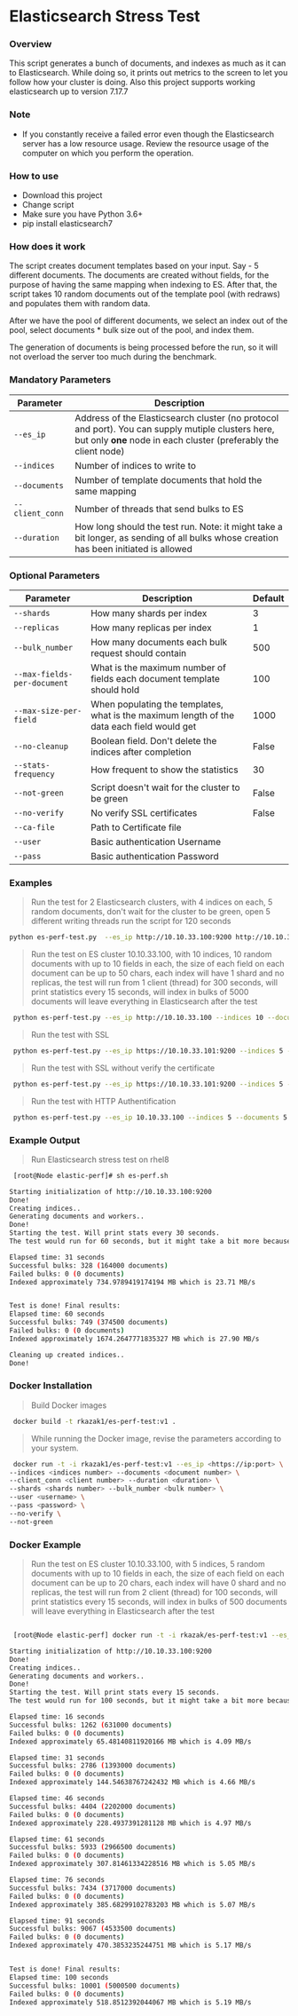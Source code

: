 # Elasticsearch Stress Test

### Overview
This script generates a bunch of documents, and indexes as much as it can to Elasticsearch. While doing so, it prints out metrics to the screen to let you follow how your cluster is doing. Also this project supports working elasticsearch up to version 7.17.7

### Note
* If you constantly receive a failed error even though the Elasticsearch server has a low resource usage. Review the resource usage of the computer on which you perform the operation.

### How to use
* Download this project
* Change script
* Make sure you have Python 3.6+
* pip install elasticsearch7  


### How does it work
The script creates document templates based on your input. Say - 5 different documents.
The documents are created without fields, for the purpose of having the same mapping when indexing to ES.
After that, the script takes 10 random documents out of the template pool (with redraws) and populates them with random data.

After we have the pool of different documents, we select an index out of the pool, select documents * bulk size out of the pool, and index them.

The generation of documents is being processed before the run, so it will not overload the server too much during the benchmark.

### Mandatory Parameters
| Parameter | Description |
| --- | --- |
| `--es_ip` | Address of the Elasticsearch cluster (no protocol and port). You can supply mutiple clusters here, but only **one** node in each cluster (preferably the client node) |
| `--indices` | Number of indices to write to |
| `--documents` | Number of template documents that hold the same mapping |
| `--client_conn` | Number of threads that send bulks to ES |
| `--duration` | How long should the test run. Note: it might take a bit longer, as sending of all bulks whose creation has been initiated is allowed |


### Optional Parameters
| Parameter | Description | Default
| --- | --- | --- |
| `--shards` | How many shards per index |3|
| `--replicas` | How many replicas per index |1|
| `--bulk_number` | How many documents each bulk request should contain |500|
| `--max-fields-per-document` | What is the maximum number of fields each document template should hold |100|
| `--max-size-per-field` | When populating the templates, what is the maximum length of the data each field would get |1000|
| `--no-cleanup` | Boolean field. Don't delete the indices after completion |False|
| `--stats-frequency` | How frequent to show the statistics |30|
| `--not-green` | Script doesn't wait for the cluster to be green |False|
| `--no-verify` | No verify SSL certificates|False|
| `--ca-file` | Path to Certificate file ||
| `--user` | Basic authentication Username ||
| `--pass` | Basic authentication Password ||




### Examples
> Run the test for 2 Elasticsearch clusters, with 4 indices on each, 5 random documents, don't wait for the cluster to be green, open 5 different writing threads run the script for 120 seconds
```bash
python es-perf-test.py  --es_ip http://10.10.33.100:9200 http://10.10.33.101:9200 --indices 4 --documents 5 --duration 120 --not-green --client_conn 5
```

> Run the test on ES cluster 10.10.33.100, with 10 indices, 10 random documents with up to 10 fields in each, the size of each field on each document can be up to 50 chars, each index will have 1 shard and no replicas, the test will run from 1 client (thread) for 300 seconds, will print statistics every 15 seconds, will index in bulks of 5000 documents  will leave everything in Elasticsearch after the test
```bash
 python es-perf-test.py --es_ip http://10.10.33.100 --indices 10 --documents 10 --client_conn 1 --duration 300 --shards 1 --replicas 0 --bulk_number 5000 --max-fields-per-document 10 --max-size-per-field 50 --no-cleanup --stats-frequency 15
```

> Run the test with SSL
```bash
 python es-perf-test.py --es_ip https://10.10.33.101:9200 --indices 5 --documents 5 --client_conn 2  --duration 120 --ca-file /path/ca.pem
```

> Run the test with SSL without verify the certificate
```bash
 python es-perf-test.py --es_ip https://10.10.33.101:9200 --indices 5 --documents 5 --client_conn 1 --duration 120 --no-verify
```

> Run the test with HTTP Authentification
```bash
 python es-perf-test.py --es_ip 10.10.33.100 --indices 5 --documents 5 --client_conn 1 --duration 120 --user username --pass changeme
```

### Example Output

> Run Elasticsearch stress test on rhel8
```bash
 [root@Node elastic-perf]# sh es-perf.sh

Starting initialization of http://10.10.33.100:9200
Done!
Creating indices..
Generating documents and workers..
Done!
Starting the test. Will print stats every 30 seconds.
The test would run for 60 seconds, but it might take a bit more because we are waiting for current bulk operation to complete.

Elapsed time: 31 seconds
Successful bulks: 328 (164000 documents)
Failed bulks: 0 (0 documents)
Indexed approximately 734.9789419174194 MB which is 23.71 MB/s


Test is done! Final results:
Elapsed time: 60 seconds
Successful bulks: 749 (374500 documents)
Failed bulks: 0 (0 documents)
Indexed approximately 1674.2647771835327 MB which is 27.90 MB/s

Cleaning up created indices..
Done!

```


### Docker Installation

> Build Docker images
```bash
 docker build -t rkazak1/es-perf-test:v1 .
```
> While running the Docker image, revise the parameters according to your system.
```bash
 docker run -t -i rkazak1/es-perf-test:v1 --es_ip <https://ip:port> \
--indices <indices number> --documents <document number> \
--client_conn <client number> --duration <duration> \
--shards <shards number> --bulk_number <bulk number> \
--user <username> \
--pass <password> \
--no-verify \
--not-green
```

### Docker Example

> Run the test on ES cluster 10.10.33.100, with 5 indices, 5 random documents with up to 10 fields in each, the size of each field on each document can be up to 20 chars, each index will have 0 shard and no replicas, the test will run from 2 client (thread) for 100 seconds, will print statistics every 15 seconds, will index in bulks of 500 documents  will leave everything in Elasticsearch after the test 

```bash

 [root@Node elastic-perf] docker run -t -i rkazak/es-perf-test:v1 --es_ip http://10.10.33.100:9200 --indices 5 --documents 5 --client_conn 2 --duration 100 --shards 1 --replicas 0 --bulk_number 500 --max-fields-per-document 5 --max-size-per-field 20 --no-cleanup --stats-frequency 15

Starting initialization of http://10.10.33.100:9200
Done!
Creating indices..
Generating documents and workers..
Done!
Starting the test. Will print stats every 15 seconds.
The test would run for 100 seconds, but it might take a bit more because we are waiting for current bulk operation to complete.

Elapsed time: 16 seconds
Successful bulks: 1262 (631000 documents)
Failed bulks: 0 (0 documents)
Indexed approximately 65.48140811920166 MB which is 4.09 MB/s

Elapsed time: 31 seconds
Successful bulks: 2786 (1393000 documents)
Failed bulks: 0 (0 documents)
Indexed approximately 144.54638767242432 MB which is 4.66 MB/s

Elapsed time: 46 seconds
Successful bulks: 4404 (2202000 documents)
Failed bulks: 0 (0 documents)
Indexed approximately 228.4937391281128 MB which is 4.97 MB/s

Elapsed time: 61 seconds
Successful bulks: 5933 (2966500 documents)
Failed bulks: 0 (0 documents)
Indexed approximately 307.81461334228516 MB which is 5.05 MB/s

Elapsed time: 76 seconds
Successful bulks: 7434 (3717000 documents)
Failed bulks: 0 (0 documents)
Indexed approximately 385.68299102783203 MB which is 5.07 MB/s

Elapsed time: 91 seconds
Successful bulks: 9067 (4533500 documents)
Failed bulks: 0 (0 documents)
Indexed approximately 470.3853235244751 MB which is 5.17 MB/s


Test is done! Final results:
Elapsed time: 100 seconds
Successful bulks: 10001 (5000500 documents)
Failed bulks: 0 (0 documents)
Indexed approximately 518.8512392044067 MB which is 5.19 MB/s


```
